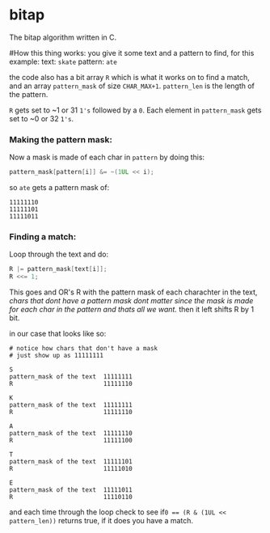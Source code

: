 # bitap
The bitap algorithm written in C.

#How this thing works:
you give it some text and a pattern to find, for this example:
text: `skate` pattern: `ate`

the code also has a bit array `R` which is what it works on to find a match,
and an array `pattern_mask` of size `CHAR_MAX+1`.
`pattern_len` is the length of the pattern.

`R` gets set to ~1 or 31 `1's` followed by a `0`.
Each element in `pattern_mask` gets set to ~0 or 32 `1's`.

### Making the pattern mask:

Now a mask is made of each char in `pattern` by doing this:
``` c
pattern_mask[pattern[i]] &= ~(1UL << i);
```

so `ate` gets a pattern mask of:
```
11111110
11111101
11111011
```
### Finding a match:

Loop through the text and do:

``` c
R |= pattern_mask[text[i]];
R <<= 1;
```

This goes and OR's R with the pattern mask of each charachter in the text,
*chars that dont have a pattern mask dont matter since the mask is made for
each char in the pattern and thats all we want.*
then it left shifts R by 1 bit.

in our case that looks like so:

```
# notice how chars that don't have a mask
# just show up as 11111111

S
pattern_mask of the text  11111111
R                         11111110

K
pattern_mask of the text  11111111
R                         11111110

A
pattern_mask of the text  11111110
R                         11111100

T
pattern_mask of the text  11111101
R                         11111010

E
pattern_mask of the text  11111011
R                         11110110
```

and each time through the loop check to see if`0 == (R & (1UL << pattern_len))`
returns true, if it does you have a match.

